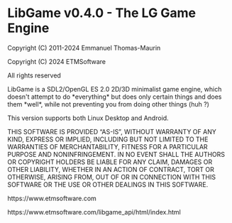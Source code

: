 <h1>
	LibGame v0.4.0 - The LG Game Engine
</h1>
<p>
	Copyright (C) 2011-2024 Emmanuel Thomas-Maurin
</p><p>
	Copyright (C) 2024 ETMSoftware
</p><p>
	All rights reserved
</p><p>
	LibGame is a SDL2/OpenGL ES 2.0 2D/3D minimalist game engine, which doesn't
	attempt to do *everything* but does only certain things and does them *well*,
	while not preventing you from doing other things (huh ?)
</p><p>
	This version supports both Linux Desktop and Android.
</p><p>
	THIS SOFTWARE IS PROVIDED “AS-IS”, WITHOUT WARRANTY OF ANY KIND, EXPRESS OR IMPLIED, INCLUDING BUT
	NOT LIMITED TO THE WARRANTIES OF MERCHANTABILITY, FITNESS FOR A PARTICULAR PURPOSE AND NONINFRINGEMENT.
	IN NO EVENT SHALL THE AUTHORS OR COPYRIGHT HOLDERS BE LIABLE FOR ANY CLAIM, DAMAGES OR OTHER LIABILITY,
	WHETHER IN AN ACTION OF CONTRACT, TORT OR OTHERWISE, ARISING FROM, OUT OF OR IN CONNECTION WITH THIS
	SOFTWARE OR THE USE OR OTHER DEALINGS IN THIS SOFTWARE.
</p><p>
	https://www.etmsoftware.com
</p><p>
	https://www.etmsoftware.com/libgame_api/html/index.html
</p>
